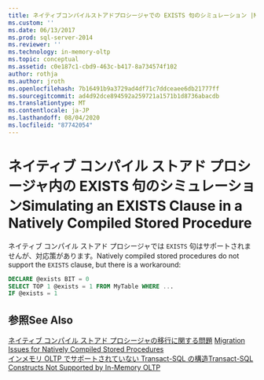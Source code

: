 ```yaml
---
title: ネイティブコンパイルストアドプロシージャでの EXISTS 句のシミュレーション |Microsoft Docs
ms.custom: ''
ms.date: 06/13/2017
ms.prod: sql-server-2014
ms.reviewer: ''
ms.technology: in-memory-oltp
ms.topic: conceptual
ms.assetid: c0e187c1-cbd9-463c-b417-8a734574f102
author: rothja
ms.author: jroth
ms.openlocfilehash: 7b16491b9a3729ad4df71c7ddceaee6db21777ff
ms.sourcegitcommit: ad4d92dce894592a259721a1571b1d8736abacdb
ms.translationtype: MT
ms.contentlocale: ja-JP
ms.lasthandoff: 08/04/2020
ms.locfileid: "87742054"
---
```

# <a name="simulating-an-exists-clause-in-a-natively-compiled-stored-procedure"></a><span data-ttu-id="55d85-102">ネイティブ コンパイル ストアド プロシージャ内の EXISTS 句のシミュレーション</span><span class="sxs-lookup"><span data-stu-id="55d85-102">Simulating an EXISTS Clause in a Natively Compiled Stored Procedure</span></span>
  <span data-ttu-id="55d85-103">ネイティブ コンパイル ストアド プロシージャでは `EXISTS` 句はサポートされませんが、対応策があります。</span><span class="sxs-lookup"><span data-stu-id="55d85-103">Natively compiled stored procedures do not support the `EXISTS` clause, but there is a workaround:</span></span>  
  
```sql  
DECLARE @exists BIT = 0  
SELECT TOP 1 @exists = 1 FROM MyTable WHERE ...  
IF @exists = 1  
```  
  
## <a name="see-also"></a><span data-ttu-id="55d85-104">参照</span><span class="sxs-lookup"><span data-stu-id="55d85-104">See Also</span></span>  
 <span data-ttu-id="55d85-105">[ネイティブ コンパイル ストアド プロシージャの移行に関する問題](migration-issues-for-natively-compiled-stored-procedures.md) </span><span class="sxs-lookup"><span data-stu-id="55d85-105">[Migration Issues for Natively Compiled Stored Procedures](migration-issues-for-natively-compiled-stored-procedures.md) </span></span>  
 [<span data-ttu-id="55d85-106">インメモリ OLTP でサポートされていない Transact-SQL の構造</span><span class="sxs-lookup"><span data-stu-id="55d85-106">Transact-SQL Constructs Not Supported by In-Memory OLTP</span></span>](transact-sql-constructs-not-supported-by-in-memory-oltp.md)  
  
  
